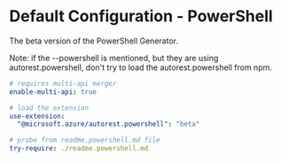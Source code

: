 # Default Configuration - PowerShell

The beta version of the PowerShell Generator.

Note: if the --powershell is mentioned, but they are using autorest.powershell, don't try to load the autorest.powershell from npm.

``` yaml $(powershell) && ( "$(requesting-extensions)".indexOf('autorest.powershell') === -1 ) 
# requires multi-api merger
enable-multi-api: true

# load the extension 
use-extension:
  "@microsoft.azure/autorest.powershell": "beta"

# probe from readme.powershell.md file 
try-require: ./readme.powershell.md

```